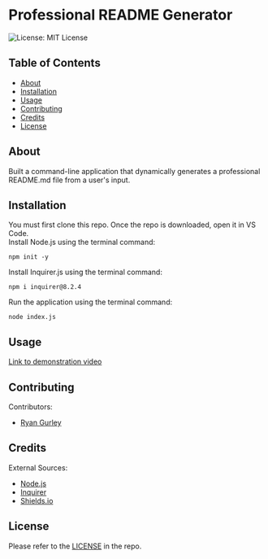 # Professional README Generator

![License: MIT License](https://img.shields.io/badge/License-MIT-green.svg)

## Table of Contents

- [About](#about)
- [Installation](#installation)
- [Usage](#usage)
- [Contributing](#contributing)
- [Credits](#credits)
- [License](#license)

## About

Built a command-line application that dynamically generates a professional README.md file from a user's input.

## Installation

You must first clone this repo. Once the repo is downloaded, open it in VS Code. <br />
Install Node.js using the terminal command:
```console
npm init -y
```
Install Inquirer.js using the terminal command:
```console
npm i inquirer@8.2.4
```
Run the application using the terminal command:
```console
node index.js
```

## Usage

[Link to demonstration video](https://drive.google.com/file/d/18jzMA4Rswo_ptyFehnSRr1d_KgSEer02/view)

## Contributing

Contributors: <br />

- [Ryan Gurley](https://github.com/gurleyryan)


## Credits

External Sources: <br />
- [Node.js](https://nodejs.org/en) <br />
- [Inquirer](https://www.npmjs.com/package/inquirer) <br />
- [Shields.io](https://shields.io/)


## License

Please refer to the [LICENSE](https://github.com/gurleyryan/readme-generator?tab=MIT-1-ov-file) in the repo.
